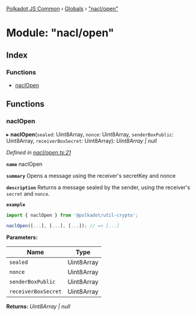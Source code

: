 [Polkadot JS Common](../README.md) › [Globals](../globals.md) › ["nacl/open"](_nacl_open_.md)

# Module: "nacl/open"

## Index

### Functions

* [naclOpen](_nacl_open_.md#naclopen)

## Functions

###  naclOpen

▸ **naclOpen**(`sealed`: Uint8Array, `nonce`: Uint8Array, `senderBoxPublic`: Uint8Array, `receiverBoxSecret`: Uint8Array): *Uint8Array | null*

*Defined in [nacl/open.ts:21](https://github.com/polkadot-js/common/blob/27c474bd/packages/util-crypto/src/nacl/open.ts#L21)*

**`name`** naclOpen

**`summary`** Opens a message using the receiver's secretKey and nonce

**`description`** 
Returns a message sealed by the sender, using the receiver's `secret` and `nonce`.

**`example`** 
<BR>

```javascript
import { naclOpen } from '@polkadot/util-crypto';

naclOpen([...], [...], [...]); // => [...]
```

**Parameters:**

Name | Type |
------ | ------ |
`sealed` | Uint8Array |
`nonce` | Uint8Array |
`senderBoxPublic` | Uint8Array |
`receiverBoxSecret` | Uint8Array |

**Returns:** *Uint8Array | null*
